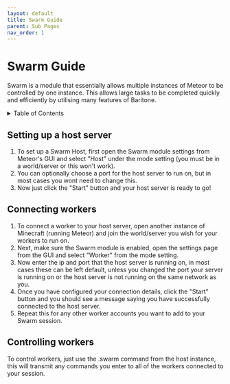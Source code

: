 ```yaml
---
layout: default
title: Swarm Guide
parent: Sub Pages
nav_order: 1
---
```


# Swarm Guide

Swarm is a module that essentially allows multiple instances of Meteor to be controlled by one instance. This allows large tasks to be completed quickly and efficiently by utilising many features of Baritone.

<!-- START doctoc generated TOC please keep comment here to allow auto update -->
<!-- DON'T EDIT THIS SECTION, INSTEAD RE-RUN doctoc TO UPDATE -->
<details>
<summary>Table of Contents</summary>

- [Setting up a host server](#setting-up-a-host-server)
- [Connecting workers](#connecting-workers)
- [Controlling workers](#controlling-workers)

</details>
<!-- END doctoc generated TOC please keep comment here to allow auto update -->

## Setting up a host server

1. To set up a Swarm Host, first open the Swarm module settings from Meteor's GUI and select "Host" under the mode setting (you must be in a world/server or this won't work).
2. You can optionally choose a port for the host server to run on, but in most cases you wont need to change this.
3. Now just click the "Start" button and your host server is ready to go!

## Connecting workers

1. To connect a worker to your host server, open another instance of Minecraft (running Meteor) and join the world/server you wish for your workers to run on.
2. Next, make sure the Swarm module is enabled, open the settings page from the GUI and select "Worker" from the mode setting.
3. Now enter the ip and port that the host server is running on, in most cases these can be left default, unless you changed the port your server is running on or the host server is not running on the same network as you.
4. Once you have configured your connection details, click the "Start" button and you should see a message saying you have successfully connected to the host server.
5. Repeat this for any other worker accounts you want to add to your Swarm session.

## Controlling workers

To control workers, just use the .swarm command from the host instance, this will transmit any commands you enter to all of the workers connected to your session.